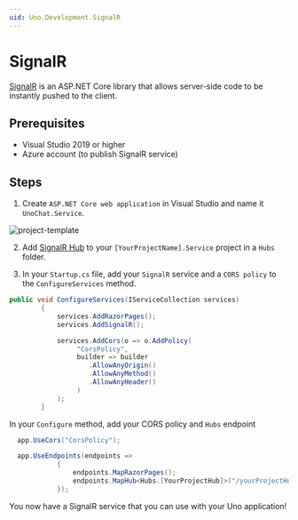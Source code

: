 ```yaml
---
uid: Uno.Development.SignalR
---
```


# SignalR

[SignalR](https://docs.microsoft.com/en-us/aspnet/core/signalr/introduction?view=aspnetcore-3.1) is an ASP.NET Core library that allows server-side code to be instantly pushed to the client.

## Prerequisites

* Visual Studio 2019 or higher
* Azure account (to publish SignalR service)

## Steps

1. Create `ASP.NET Core web application` in Visual Studio and name it `UnoChat.Service`.

![project-template](Assets/project-structure.JPG)

2. Add [SignalR Hub](https://docs.microsoft.com/en-us/aspnet/core/tutorials/signalr?view=aspnetcore-3.1&tabs=visual-studio#create-a-signalr-hub) to your `[YourProjectName].Service` project in a `Hubs` folder.

3. In your `Startup.cs` file, add your `SignalR` service and a `CORS policy` to the `ConfigureServices` method.

``` csharp
public void ConfigureServices(IServiceCollection services)
        {
            services.AddRazorPages();
            services.AddSignalR();

            services.AddCors(o => o.AddPolicy(
                 "CorsPolicy",
                 builder => builder
                    .AllowAnyOrigin()
                    .AllowAnyMethod()
                    .AllowAnyHeader()
                 )
            );
        }
```
In your `Configure` method, add your CORS policy and `Hubs` endpoint

``` csharp
  app.UseCors("CorsPolicy");

  app.UseEndpoints(endpoints =>
            {
                endpoints.MapRazorPages();
                endpoints.MapHub<Hubs.[YourProjectHub]>("/yourProjectHub");
            });
```

You now have a SignalR service that you can use with your Uno application!
